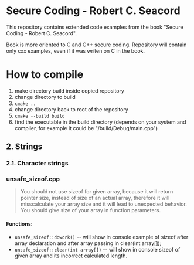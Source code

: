 # Secure Coding - Robert C. Seacord
This repository contains extended code examples from the book "Secure Coding - Robert C. Seacord".

Book is more oriented to C and C++ secure coding. Repository will contain only cxx examples, even if it was writen on C in the book.

# How to compile
1. make directory build inside copied repository
2. change directory to build
3. ```cmake ..```
4. change directory back to root of the repository
5. ```cmake --build build```
6. find the executable in the build directory (depends on your system and compiler, for example it could be "/build/Debug/main.cpp")

## 2. Strings
### 2.1. Character strings
### unsafe_sizeof.cpp
> You should not use sizeof for given array, because it will return pointer size, instead of size of an actual array, therefore it will misscalculate your array size and it will lead to unexpected behavior. You should give size of your array in function parameters.

#### Functions:
- ```unsafe_sizeof::dowork()``` -- will show in console example of sizeof after array declaration and after array passing in clear(int array[]);
- ```unsafe_sizeof::clear(int array[])``` -- will show in console sizeof of given array and its incorrect calculated length. 
